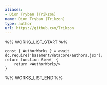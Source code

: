 ```yaml
---
aliases:
- Dion Tryban (Trikzon)
name: Dion Tryban (Trikzon)
type: author
url: https://github.com/Trikzon
---
```



%% WORKS_LIST_START %%

```datacorejsx
const { AuthorWorks } = await dc.require('basement/datacore/authors.jsx');
return function View() {
    return <AuthorWorks/>
}
```
%% WORKS_LIST_END %%